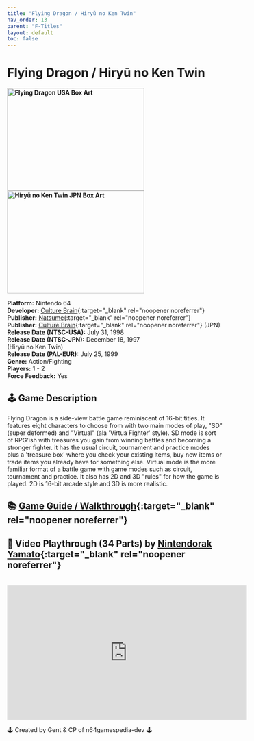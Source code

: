 ```yaml
---
title: "Flying Dragon / Hiryū no Ken Twin"
nav_order: 13
parent: "F-Titles"
layout: default
toc: false
---
```


# Flying Dragon / Hiryū no Ken Twin

<b>
<img src="https://images.launchbox-app.com/30249b73-4bf5-44fe-aba0-5c7abc9246ab.jpg" alt="Flying Dragon USA Box Art" width="320" height="240" />
<img src="https://images.launchbox-app.com/1da18252-3597-44d9-b1d5-72a5adc9d01e.png" alt="Hiryū no Ken Twin JPN Box Art" width="320" height="240" />
</b>

**Platform:** Nintendo 64  
**Developer:** [Culture Brain](https://en.wikipedia.org/wiki/Culture_Brain){:target="_blank" rel="noopener noreferrer"}  
**Publisher:** [Natsume](https://en.wikipedia.org/wiki/Natsume_(company)){:target="_blank" rel="noopener noreferrer"}  
**Publisher:** [Culture Brain](https://en.wikipedia.org/wiki/Culture_Brain){:target="_blank" rel="noopener noreferrer"} (JPN)  
**Release Date (NTSC-USA):** July 31, 1998  
**Release Date (NTSC-JPN):** December 18, 1997  
(Hiryū no Ken Twin)  
**Release Date (PAL-EUR):** July 25, 1999  
**Genre:** Action/Fighting  
**Players:** 1 - 2  
**Force Feedback:** Yes  

## 🕹️ Game Description
Flying Dragon is a side-view battle game reminiscent of 16-bit titles. It features eight characters to choose from with two main modes of play, "SD" (super deformed) and "Virtual" (ala 'Virtua Fighter' style). SD mode is sort of RPG'ish with treasures you gain from winning battles and becoming a stronger fighter. it has the usual circuit, tournament and practice modes plus a 'treasure box' where you check your existing items, buy new items or trade items you already have for something else. Virtual mode is the more familiar format of a battle game with game modes such as circuit, tournament and practice. It also has 2D and 3D "rules" for how the game is played. 2D is 16-bit arcade style and 3D is more realistic.

## 📚 [Game Guide / Walkthrough](https://gamefaqs.gamespot.com/n64/197363-flying-dragon/faqs){:target="_blank" rel="noopener noreferrer"}

## 🎥 Video Playthrough (34 Parts) by [Nintendorak Yamato](https://www.youtube.com/channel/UCkWbaLp2cpz8ISGNmmUFc_A){:target="_blank" rel="noopener noreferrer"}
<br />
<iframe width="560" height="315" src="https://www.youtube.com/embed/videoseries?list=PLjvhAmA2WoAz4eJ57urqD-Lz-ZbKKtkuO" title="Flying Dragon Full Playthrough" frameborder="0" allowfullscreen></iframe>

🕹️ Created by Gent & CP of n64gamespedia-dev 🕹️  
<!-- Vault Format: n64gamespedia-dev -->  
<!-- Protocol Source: _vault-specs/format-protocol.md -->
